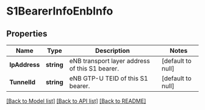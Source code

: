 # S1BearerInfoEnbInfo

## Properties
Name | Type | Description | Notes
------------ | ------------- | ------------- | -------------
**IpAddress** | **string** | eNB transport layer address of this S1 bearer. | [default to null]
**TunnelId** | **string** | eNB GTP-U TEID of this S1 bearer. | [default to null]

[[Back to Model list]](../README.md#documentation-for-models) [[Back to API list]](../README.md#documentation-for-api-endpoints) [[Back to README]](../README.md)


